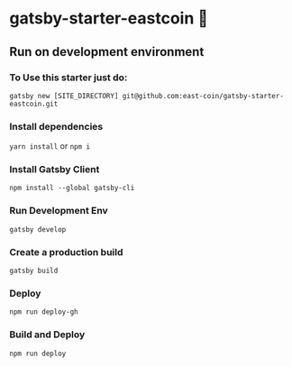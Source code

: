 # gatsby-starter-eastcoin 🤖

## Run on development environment

### To Use this starter just do:

`gatsby new [SITE_DIRECTORY] git@github.com:east-coin/gatsby-starter-eastcoin.git`

### Install dependencies

`yarn install` or `npm i`

### Install Gatsby Client

`npm install --global gatsby-cli`

### Run Development Env

`gatsby develop`

### Create a production build

`gatsby build`

### Deploy
`npm run deploy-gh`

### Build and Deploy
`npm run deploy`
